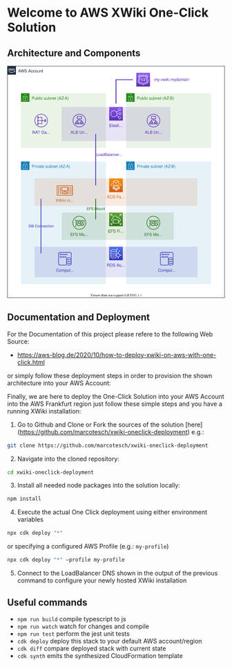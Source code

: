 # Welcome to AWS XWiki One-Click Solution

## Architecture and Components

![xwiki-oneclick-deployment-architecture](assets/xwiki-architecture.svg)

## Documentation and Deployment

For the Documentation of this project please refere to the following Web Source:

- https://aws-blog.de/2020/10/how-to-deploy-xwiki-on-aws-with-one-click.html

or simply follow these deployment steps in order to provision the shown architecture into your AWS Account:

Finally, we are here to deploy the One-Click Solution into your AWS Account into the AWS Frankfurt region just follow these simple steps and you have a running XWiki installation:

1.	Go to Github and Clone or Fork the sources of the solution [here] (https://github.com/marcotesch/xwiki-oneclick-deployment) e.g.:

```sh
git clone https://github.com/marcotesch/xwiki-oneclick-deployment
```
2.	Navigate into the cloned repository:
```sh
cd xwiki-oneclick-deployment
```

3.	Install all needed node packages into the solution locally:
```sh
npm install
```

4.	Execute the actual One Click deployment using either environment variables
```sh
npx cdk deploy "*"
```

or specifying a configured AWS Profile (e.g.: `my-profile`)

```sh
npx cdk deploy "*" –profile my-profile
```

5.	Connect to the LoadBalancer DNS shown in the output of the previous command to configure your newly hosted XWiki installation

## Useful commands

 * `npm run build`   compile typescript to js
 * `npm run watch`   watch for changes and compile
 * `npm run test`    perform the jest unit tests
 * `cdk deploy`      deploy this stack to your default AWS account/region
 * `cdk diff`        compare deployed stack with current state
 * `cdk synth`       emits the synthesized CloudFormation template
